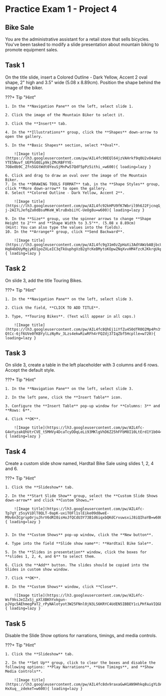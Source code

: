 # Practice Exam 1 - Project 4

## Bike Sale
You are the administrative assistant for a retail store that sells bicycles. You've been tasked to modify a slide presentation about mountain biking to promote equipment sales.

## Task 1
 
On the title slide, insert a Colored Outline - Dark Yellow, Accent 2 oval shape, 2" high and 3.5" wide (5.08 x 8.89cm). Position the shape behind the image of the biker.

???+ Tip "Hint"

    1. In the **Navigation Pane** on the left, select slide 1.

    2. Click the image of the Mountain Biker to select it.

    3. Click the **Insert** tab.

    4. In the **Illustrations** group, click the **Shapes** down-arrow to open the gallery.

    5. In the **Basic Shapes** section, select **Oval**.

        ![Image title](https://lh3.googleusercontent.com/pw/AIL4fc90EQl64jzVAHrkf9q0U2vO4aHzL5Fmlt2DzIoy-YTE5Nuvf_UEPhS0ELp9kjZMcRBFYYE-7O8e0b9C_Zfn5GGtWdt0YeuSjMnPw57QdF5pPz5ithi_=w600){ loading=lazy }

    6. Click and drag to draw an oval over the image of the Mountain Biker.
    7. In the **DRAWING TOOLS FORMAT** tab, in the **Shape Styles** group, click **More down-arrow** to open the gallery.
    8. Select **Colored Outline - Dark Yellow, Accent 2**.

        ![Image title](https://lh3.googleusercontent.com/pw/AIL4fc92kHPU9fK7Wbril9h6J2FjcnqG_EJ7cv9o2dl9uf1T9EHu2hz3FHFa59SmTCSbi_bWSNN4pY-j-2AI7LJefqZu0dBsuMKeW_WlruBxbiiYC-UeOg8u=w600){ loading=lazy }

    9. In the **Size** group, use the spinner arrows to change **Shape Height to 2"** and **Shape Width to 3.5"**. (5.08 x 8.89cm)
    (Hint: You can also type the values into the fields).
    10. In the **Arrange** group, click **Send Backward**.
    
        ![Image title](https://lh3.googleusercontent.com/pw/AIL4fc9g31m0zZpHaXi3AdYAWzbABjbcU-Hq84bDUyMgiyKO1poZXLeIC3qTkUuphgVzB2gYcKeBMytoKOpwZNqXvvHM4fzcKJKkrgUkpyTLQQfE9w2_Bj4K=w600){ loading=lazy }

## Task 2

On slide 3, add the title Touring Bikes.

???+ Tip "Hint"

    1. In the **Navigation Pane** on the left, select slide 3.

    2. Click the field, **CLICK TO ADD TITLE**.

    3. Type, **Touring Bikes**. (Text will appear in all caps.)
    
        ![Image title](https://lh3.googleusercontent.com/pw/AIL4fc8QhEj1iYfZu450dfR0O2Mp4Pn3fydO1bWclzPMKhZ2b4B_DA7QR9-QtCc-6jf6UVe0fKBYylLzNyRv_3Lzs4ekwRiwRFh4rFQZdj37IqZbf5Hcplle=w720){ loading=lazy }

## Task 3

On slide 3, create a table in the left placeholder with 3 columns and 6 rows. Accept the default style.

???+ Tip "Hint"

    1. In the **Navigation Pane** on the left, select slide 3.

    2. In the left pane, click the **Insert Table** icon.

    3. Configure the **Insert Table** pop-up window for **Columns: 3** and **Rows: 6**.

    4. Click **OK**.
    
        ![Image title](https://lh3.googleusercontent.com/pw/AIL4fc-G4oYyzakQhUtrCVE_t5MHVy4DcaTcyDDqLeLi93MKlgVhD6Z25hFFbM8I10LtErd1Y1b044QsK977K7nYRXmQvS_4xHwW10wr3vU6F5ZwSTV5kIws=w720){ loading=lazy }

## Task 4

Create a custom slide show named, Hardtail Bike Sale using slides 1, 2, 4 and 6.

???+ Tip "Hint"

    1. Click the **Slideshow** tab.

    2. In the **Start Slide Show** group, select the **Custom Slide Shows down-arrow** and click **Custom Shows…**

        ![Image title](https://lh3.googleusercontent.com/pw/AIL4fc-Tp7gY_z5syViDlT8QLT-0apK-uxiTOFl1slEike09d8weE-M9v6n3Cgrsp0rjuJhrV6dRI0isHoJfQCdU3Y73B1d6iqxbQKdCrvuwsxiJ8iQIhaYB=w600){ loading=lazy }


    3. In the **Custom Shows** pop-up window, click the **New button**.

    4. Type into the field **Slide show name**: **Hardtail Bike Sale**.

    5. In the **Slides in presentation** window, click the boxes for **slides 1, 2, 4, and 6** to select them.

    6. Click the **Add** button. The slides should be copied into the Slides in custom show window.

    7. Click **OK**.

    8. In the **Custom Shows** window, click **Close**.
    
        ![Image title](https://lh3.googleusercontent.com/pw/AIL4fc-Wsf9ksJeIZxSj_pXlXBKhYxkgun-pJVgc5AEhmegPaT2_rPyNAlotyot3W25FNnl0jN3LS6KRYC4UdEN5IBBEY1cLPHfAaVIQGEtnKwON8oV_ZTXM=w600){ loading=lazy }

## Task 5

Disable the Slide Show options for narrations, timings, and media controls.

???+ Tip "Hint"

    1. Click the **Slideshow** tab.

    2. In the **Set Up** group, click to clear the boxes and disable the following options: **Play Narrations**, **Use Timings**, and **Show Media Controls**.

        ![Image title](https://lh3.googleusercontent.com/pw/AIL4fc8dv9raxaGwH1AN9Hhkq8uigYLOAZo_ow4_d3YOU6ElU1yTPSpp2wKJN8jTNV96J_kvV8EZsZonCHUt_wApU79grLg1PX_30rDhKe-HxXuq__zdekeT=w600){ loading=lazy }
